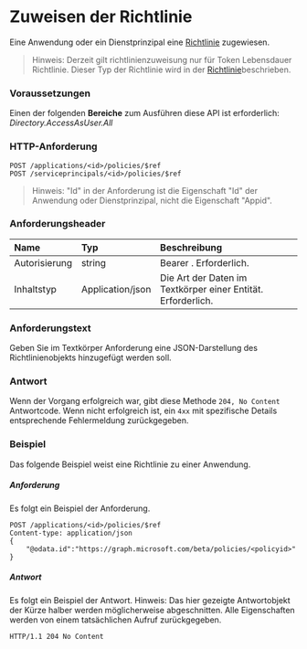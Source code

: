 # <a name="assign-policy"></a>Zuweisen der Richtlinie

Eine Anwendung oder ein Dienstprinzipal eine [Richtlinie](../resources/policy.md) zugewiesen.

>Hinweis: Derzeit gilt richtlinienzuweisung nur für Token Lebensdauer Richtlinie. Dieser Typ der Richtlinie wird in der [Richtlinie](../resources/policy.md)beschrieben.

### <a name="prerequisites"></a>Voraussetzungen
Einen der folgenden **Bereiche** zum Ausführen diese API ist erforderlich: *Directory.AccessAsUser.All*

### <a name="http-request"></a>HTTP-Anforderung

```http
POST /applications/<id>/policies/$ref
POST /serviceprincipals/<id>/policies/$ref
```

> Hinweis: "Id" in der Anforderung ist die Eigenschaft "Id" der Anwendung oder Dienstprinzipal, nicht die Eigenschaft "Appid".

### <a name="request-headers"></a>Anforderungsheader
| Name       | Typ | Beschreibung|
|:---------------|:--------|:----------|
| Autorisierung  | string  | Bearer <token>. Erforderlich. |
| Inhaltstyp | Application/json  | Die Art der Daten im Textkörper einer Entität. Erforderlich. |

### <a name="request-body"></a>Anforderungstext
Geben Sie im Textkörper Anforderung eine JSON-Darstellung des Richtlinienobjekts hinzugefügt werden soll.

### <a name="response"></a>Antwort
Wenn der Vorgang erfolgreich war, gibt diese Methode `204, No Content` Antwortcode. Wenn nicht erfolgreich ist, ein `4xx` mit spezifische Details entsprechende Fehlermeldung zurückgegeben.

### <a name="example"></a>Beispiel
Das folgende Beispiel weist eine Richtlinie zu einer Anwendung.

##### <a name="request"></a>Anforderung
Es folgt ein Beispiel der Anforderung.

```http
POST /applications/<id>/policies/$ref
Content-type: application/json
{
    "@odata.id":"https://graph.microsoft.com/beta/policies/<policyid>"
}
```

##### <a name="response"></a>Antwort
Es folgt ein Beispiel der Antwort. Hinweis: Das hier gezeigte Antwortobjekt der Kürze halber werden möglicherweise abgeschnitten. Alle Eigenschaften werden von einem tatsächlichen Aufruf zurückgegeben.

```http
HTTP/1.1 204 No Content
```

